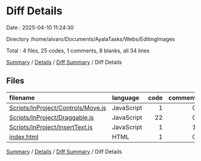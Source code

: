 # Diff Details

Date : 2025-04-10 11:24:30

Directory /home/alvaro/Documents/AyalaTasks/Webs/EditingImages

Total : 4 files,  25 codes, 1 comments, 8 blanks, all 34 lines

[Summary](results.md) / [Details](details.md) / [Diff Summary](diff.md) / Diff Details

## Files
| filename | language | code | comment | blank | total |
| :--- | :--- | ---: | ---: | ---: | ---: |
| [Scripts/InProject/Controls/Move.js](/Scripts/InProject/Controls/Move.js) | JavaScript | 1 | 0 | 0 | 1 |
| [Scripts/InProject/Draggable.js](/Scripts/InProject/Draggable.js) | JavaScript | 22 | 0 | 8 | 30 |
| [Scripts/InProject/InsertText.js](/Scripts/InProject/InsertText.js) | JavaScript | 1 | 1 | 0 | 2 |
| [index.html](/index.html) | HTML | 1 | 0 | 0 | 1 |

[Summary](results.md) / [Details](details.md) / [Diff Summary](diff.md) / Diff Details